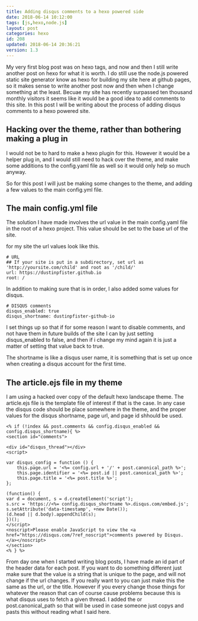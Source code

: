 ```yaml
---
title: Adding disqus comments to a hexo powered side
date: 2018-06-14 10:12:00
tags: [js,hexo,node.js]
layout: post
categories: hexo
id: 208
updated: 2018-06-14 20:36:21
version: 1.3
---
```


My very first blog post was on hexo tags, and now and then I still write another post on hexo for what it is worth. I do still use the node.js powered static site generator know as hexo for building my site here at github pages, so it makes sense to write another post now and then when I change something at the least. Becuae my site has recently surpassed ten thousand monthly visitors it seems like it would be a good idea to add comments to this site. In this post I will be writing about the process of adding disqus comments to a hexo powered site.

<!-- more -->

## Hacking over the theme, rather than bothering making a plug in

I would not be to hard to make a hexo plugin for this. However it would be a helper plug in, and I would still need to hack over the theme, and make some additions to the config.yaml file as well so it would only help so much anyway.

So for this post I will just be making some changes to the theme, and adding a few values to the main config.yml file.

## The main config.yml file

The solution I have made involves the url value in the main config.yaml file in the root of a hexo project. This value should be set to the base url of the site.

for my site the url values look like this.
```
# URL
## If your site is put in a subdirectory, set url as 'http://yoursite.com/child' and root as '/child/'
url: https://dustinpfister.github.io
root: /
```

In addition to making sure that is in order, I also added some values for disqus.

```
# DISQUS comments
disqus_enabled: true
disqus_shortname: dustinpfister-github-io
```

I set things up so that if for some reason I want to disable comments, and not have them in future builds of the site I can by just setting disqus_enabled to false, and then if i change my mind again it is just a matter of setting that value back to true.

The shortname is like a disqus user name, it is something that is set up once when creating a disqus account for the first time.

## The article.ejs file in my theme

I am using a hacked over copy of the default hexo landscape theme. The article.ejs file is the template file of interest if that is the case. In any case the disqus code should be place somewhere in the theme, and the proper values for the disqus shortname, page url, and page id shhould be used.

```
<% if (!index && post.comments && config.disqus_enabled && config.disqus_shortname){ %>
<section id="comments">
 
<div id="disqus_thread"></div>
<script>
 
var disqus_config = function () {
    this.page.url = '<%= config.url + '/' + post.canonical_path %>';
    this.page.identifier = '<%= post.id || post.canonical_path %>';
    this.page.title = '<%= post.title %>';
};
 
(function() {
var d = document, s = d.createElement('script');
s.src = 'https://<%= config.disqus_shortname %>.disqus.com/embed.js';
s.setAttribute('data-timestamp', +new Date());
(d.head || d.body).appendChild(s);
})();
</script>
<noscript>Please enable JavaScript to view the <a href="https://disqus.com/?ref_noscript">comments powered by Disqus.</a></noscript>
</section>
<% } %>
```

From day one when I started writing blog posts, I have made an id part of the header data for each post. If you want to do something different just make sure that the value is a string that is unique to the page, and will not change if the url changes. If you really want to you can just make this the same as the url, or the title. However if you every change those things for whatever the reason that can of course cause problems because this is what disqus uses to fetch a given thread. I added the or post.canonical_path so that will be used in case someone just copys and pasts this without reading what I said here.